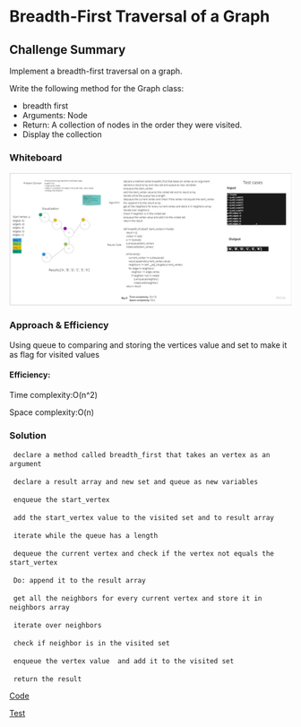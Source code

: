 # Breadth-First Traversal of a Graph
## Challenge Summary

Implement a breadth-first traversal on a graph.

Write the following method for the Graph class:
* breadth first
* Arguments: Node
* Return: A collection of nodes in the order they were visited.
* Display the collection

### Whiteboard
![breadth_first.jpg](breadth_first.jpg)
### Approach & Efficiency
Using queue to comparing and storing the vertices value and set to make it as flag for visited values 

#### Efficiency:
Time complexity:O(n^2)

Space complexity:O(n)

### Solution
```
 declare a method called breadth_first that takes an vertex as an argument

 declare a result array and new set and queue as new variables

 enqueue the start_vertex

 add the start_vertex value to the visited set and to result array

 iterate while the queue has a length

 dequeue the current vertex and check if the vertex not equals the start_vertex

 Do: append it to the result array

 get all the neighbors for every current vertex and store it in neighbors array

 iterate over neighbors

 check if neighbor is in the visited set 

 enqueue the vertex value  and add it to the visited set 

 return the result
```


[Code](https://github.com/muhammadqasemtarboush1/data-structures-and-algorithms/blob/main/graph/graph.py)


[Test](https://github.com/muhammadqasemtarboush1/data-structures-and-algorithms/blob/main/tests/test_graph_bfs.py)




